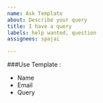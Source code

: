 ```yaml
---
name: Ask Template
about: Describe your query
title: I have a query
labels: help wanted, question
assignees: spajai

---
```


###Use Template :

* Name
* Email
* Query
